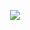 <p align="center">
  <img src="https://github.com/T1ckbase/T1ckbase/assets/146760065/3ed2e2d3-0f51-4f74-ae4f-94fc5a1ca71e"/>
</p>
